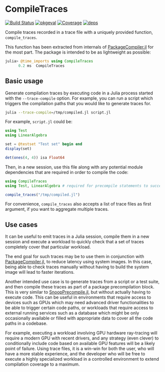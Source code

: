 # CompileTraces

[![Build Status](https://github.com/serenity4/CompileTraces.jl/actions/workflows/CI.yml/badge.svg?branch=main)](https://github.com/serenity4/CompileTraces.jl/actions/workflows/CI.yml?query=branch%3Amain)
[![pkgeval](https://juliahub.com/docs/CompileTraces/pkgeval.svg)](https://juliahub.com/ui/Packages/CompileTraces/FKKWd)
[![Coverage](https://codecov.io/gh/serenity4/CompileTraces.jl/branch/main/graph/badge.svg)](https://codecov.io/gh/serenity4/CompileTraces.jl)
[![deps](https://juliahub.com/docs/CompileTraces/deps.svg)](https://juliahub.com/ui/Packages/CompileTraces/FKKWd?t=2)

Compile traces recorded in a trace file with a uniquely provided function, `compile_traces`.

This function has been extracted from internals of [PackageCompiler.jl](https://github.com/JuliaLang/PackageCompiler.jl) for the most part. The package is intended to be as lightweight as possible:

```julia
julia> @time_imports using CompileTraces
      0.2 ms  CompileTraces
```

## Basic usage

Generate compilation traces by executing code in a Julia process started with the `--trace-compile` option. For example, you can run a script which triggers the compilation paths that you would like to generate traces for.

```bash
julia --trace-compile=/tmp/compiled.jl script.jl
```

For example, `script.jl` could be:

```julia
using Test
using LinearAlgebra

set = @testset "Test set" begin end
display(set)

det(ones(4, 4)) isa Float64
```

Then, in a new session, use this file along with any potential module dependencies that are required in order to compile the code:

```julia
using CompileTraces
using Test, LinearAlgebra # required for precompile statements to succeed

compile_traces("/tmp/compiled.jl")
```

For convenience, `compile_traces` also accepts a list of trace files as first argument, if you want to aggregate multiple traces.

## Use cases

It can be useful to emit traces in a Julia session, compile them in a new session and execute a workload to quickly check that a set of traces completely cover that particular workload.

The end goal for such traces may be to use them in conjunction with [PackageCompiler.jl](https://github.com/JuliaLang/PackageCompiler.jl), to reduce latency using system images. In this case, being able to check traces manually without having to build the system image will lead to faster iterations.

Another intended use case is to generate traces from a script or a test suite, and then compile these traces as part of a package precompilation block. This is very similar to [SnoopPrecompile.jl](https://timholy.github.io/SnoopCompile.jl/dev/snoop_pc/), but without actually having to execute code. This can be useful in environments that require access to devices such as GPUs which may need advanced driver functionalities to be able to trigger certain code paths, or workloads that require access to external running services such as a database which might be only occasionally available or filled with appropriate data to cover all the code paths in a codebase.

For example, executing a workload involving GPU hardware ray-tracing will require a modern GPU with recent drivers, and any strategy (even clever) to conditionally include code based on available GPU features will be a likely point of failure. Using trace files, it is a win-win for both the user, who will have a more stable experience, and the developer who will be free to execute a highly specialized workload in a controlled environment to extend compilation coverage to a maximum.
